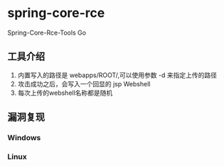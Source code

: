 # spring-core-rce
Spring-Core-Rce-Tools Go

##  工具介绍

1. 内置写入的路径是 webapps/ROOT/,可以使用参数 -d 来指定上传的路径
2. 攻击成功之后，会写入一个回显的 jsp Webshell
3. 每次上传的webshell名称都是随机

## 漏洞复现

### Windows 



### Linux


